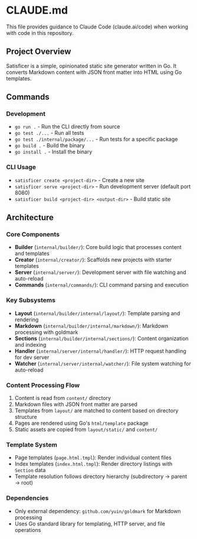 # CLAUDE.md

This file provides guidance to Claude Code (claude.ai/code) when working with code in this repository.

## Project Overview

Satisficer is a simple, opinionated static site generator written in Go. It converts Markdown content with JSON front matter into HTML using Go templates.

## Commands

### Development
- `go run .` - Run the CLI directly from source
- `go test ./...` - Run all tests
- `go test ./internal/package/...` - Run tests for a specific package
- `go build .` - Build the binary
- `go install .` - Install the binary

### CLI Usage
- `satisficer create <project-dir>` - Create a new site
- `satisficer serve <project-dir>` - Run development server (default port 8080)  
- `satisficer build <project-dir> <output-dir>` - Build static site

## Architecture

### Core Components
- **Builder** (`internal/builder/`): Core build logic that processes content and templates
- **Creator** (`internal/creator/`): Scaffolds new projects with starter templates
- **Server** (`internal/server/`): Development server with file watching and auto-reload
- **Commands** (`internal/commands/`): CLI command parsing and execution

### Key Subsystems
- **Layout** (`internal/builder/internal/layout/`): Template parsing and rendering
- **Markdown** (`internal/builder/internal/markdown/`): Markdown processing with goldmark
- **Sections** (`internal/builder/internal/sections/`): Content organization and indexing
- **Handler** (`internal/server/internal/handler/`): HTTP request handling for dev server
- **Watcher** (`internal/server/internal/watcher/`): File system watching for auto-reload

### Content Processing Flow
1. Content is read from `content/` directory
2. Markdown files with JSON front matter are parsed
3. Templates from `layout/` are matched to content based on directory structure
4. Pages are rendered using Go's `html/template` package
5. Static assets are copied from `layout/static/` and `content/`

### Template System
- Page templates (`page.html.tmpl`): Render individual content files
- Index templates (`index.html.tmpl`): Render directory listings with `Section` data
- Template resolution follows directory hierarchy (subdirectory → parent → root)

### Dependencies
- Only external dependency: `github.com/yuin/goldmark` for Markdown processing
- Uses Go standard library for templating, HTTP server, and file operations